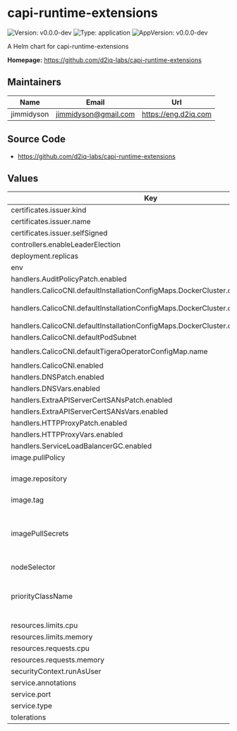 <!--
 Copyright 2023 D2iQ, Inc. All rights reserved.
 SPDX-License-Identifier: Apache-2.0
 -->

# capi-runtime-extensions

![Version: v0.0.0-dev](https://img.shields.io/badge/Version-v0.0.0--dev-informational?style=flat-square) ![Type: application](https://img.shields.io/badge/Type-application-informational?style=flat-square) ![AppVersion: v0.0.0-dev](https://img.shields.io/badge/AppVersion-v0.0.0--dev-informational?style=flat-square)

A Helm chart for capi-runtime-extensions

**Homepage:** <https://github.com/d2iq-labs/capi-runtime-extensions>

## Maintainers

| Name | Email | Url |
| ---- | ------ | --- |
| jimmidyson | <jimmidyson@gmail.com> | <https://eng.d2iq.com> |

## Source Code

* <https://github.com/d2iq-labs/capi-runtime-extensions>

## Values

| Key | Type | Default | Description |
|-----|------|---------|-------------|
| certificates.issuer.kind | string | `"Issuer"` |  |
| certificates.issuer.name | string | `""` |  |
| certificates.issuer.selfSigned | bool | `true` |  |
| controllers.enableLeaderElection | bool | `false` |  |
| deployment.replicas | int | `1` |  |
| env | object | `{}` |  |
| handlers.AuditPolicyPatch.enabled | bool | `true` |  |
| handlers.CalicoCNI.defaultInstallationConfigMaps.DockerCluster.configMap.content | string | `""` |  |
| handlers.CalicoCNI.defaultInstallationConfigMaps.DockerCluster.configMap.name | string | `"calico-cni-installation-dockercluster"` |  |
| handlers.CalicoCNI.defaultInstallationConfigMaps.DockerCluster.create | bool | `true` |  |
| handlers.CalicoCNI.defaultPodSubnet | string | `"192.168.0.0/16"` |  |
| handlers.CalicoCNI.defaultTigeraOperatorConfigMap.name | string | `"tigera-operator"` |  |
| handlers.CalicoCNI.enabled | bool | `true` |  |
| handlers.DNSPatch.enabled | bool | `true` |  |
| handlers.DNSVars.enabled | bool | `true` |  |
| handlers.ExtraAPIServerCertSANsPatch.enabled | bool | `true` |  |
| handlers.ExtraAPIServerCertSANsVars.enabled | bool | `true` |  |
| handlers.HTTPProxyPatch.enabled | bool | `true` |  |
| handlers.HTTPProxyVars.enabled | bool | `true` |  |
| handlers.ServiceLoadBalancerGC.enabled | bool | `true` |  |
| image.pullPolicy | string | `"IfNotPresent"` |  |
| image.repository | string | `"ghcr.io/d2iq-labs/capi-runtime-extensions"` |  |
| image.tag | string | `""` |  |
| imagePullSecrets | list | `[]` | Optional secrets used for pulling the container image |
| nodeSelector | object | `{}` |  |
| priorityClassName | string | `""` | Optional priority class to be used for the pod. |
| resources.limits.cpu | string | `"100m"` |  |
| resources.limits.memory | string | `"256Mi"` |  |
| resources.requests.cpu | string | `"100m"` |  |
| resources.requests.memory | string | `"128Mi"` |  |
| securityContext.runAsUser | int | `65532` |  |
| service.annotations | object | `{}` |  |
| service.port | int | `443` |  |
| service.type | string | `"ClusterIP"` |  |
| tolerations | list | `[]` |  |

